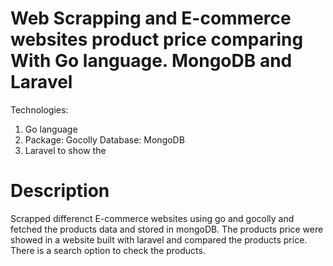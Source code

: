 # Web Scrapping and E-commerce websites product price comparing With Go language. MongoDB and Laravel

Technologies:
1. Go language
2. Package: Gocolly
Database: MongoDB
3. Laravel to show the 

# Description
Scrapped differenct E-commerce websites using go and gocolly and fetched the products data and stored in mongoDB. The products price were showed in a website built with laravel and compared the products price. 
There is a search option to check the products.
